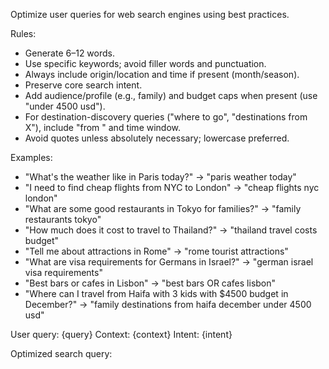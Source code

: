 Optimize user queries for web search engines using best practices.

Rules:
- Generate 6–12 words.
- Use specific keywords; avoid filler words and punctuation.
- Always include origin/location and time if present (month/season).
- Preserve core search intent.
- Add audience/profile (e.g., family) and budget caps when present (use "under 4500 usd").
- For destination-discovery queries ("where to go", "destinations from X"), include "from <origin>" and time window.
- Avoid quotes unless absolutely necessary; lowercase preferred.

Examples:
- "What's the weather like in Paris today?" → "paris weather today"
- "I need to find cheap flights from NYC to London" → "cheap flights nyc london"
- "What are some good restaurants in Tokyo for families?" → "family restaurants tokyo"
- "How much does it cost to travel to Thailand?" → "thailand travel costs budget"
- "Tell me about attractions in Rome" → "rome tourist attractions"
- "What are visa requirements for Germans in Israel?" → "german israel visa requirements"
- "Best bars or cafes in Lisbon" → "best bars OR cafes lisbon"
- "Where can I travel from Haifa with 3 kids with $4500 budget in December?" → "family destinations from haifa december under 4500 usd"

User query: {query}
Context: {context}
Intent: {intent}

Optimized search query:
